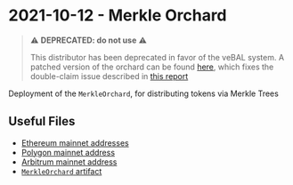 # 2021-10-12 - Merkle Orchard

> ⚠️ **DEPRECATED: do not use** ⚠️
>
> This distributor has been deprecated in favor of the veBAL system.
> A patched version of the orchard can be found [here](../../20230222-merkle-orchard-v2), which fixes the double-claim issue described in [this report](https://medium.com/immunefi/balancer-logic-error-bugfix-review-74f5edca8b1a)

Deployment of the `MerkleOrchard`, for distributing tokens via Merkle Trees

## Useful Files

- [Ethereum mainnet addresses](./output/mainnet.json)
- [Polygon mainnet address](./output/polygon.json)
- [Arbitrum mainnet address](./output/arbitrum.json)
- [`MerkleOrchard` artifact](./artifact/MerkleOrchard.json)
